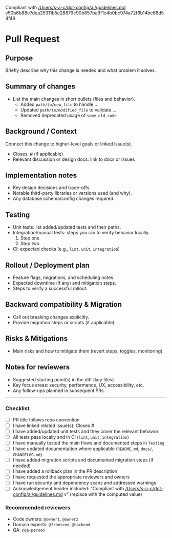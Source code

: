Compliant with [/Users/s-a-c/dot-config/ai/guidelines.md](/Users/s-a-c/dot-config/ai/guidelines.md) v50b6b88e7dea25311b5e28879c90b857ba9f1c4b0bc974a72f6b14bc68d54f49

<!--
  PR title guidance: Use one of `feat/`, `fix/`, `docs/`, `chore/` followed by a short summary.
  Replace the acknowledgement header above with the exact checksum when available.
-->

# Pull Request

## Purpose
Briefly describe why this change is needed and what problem it solves.

## Summary of changes
- List the main changes in short bullets (files and behavior).
  - Added `path/to/new_file` to handle ...
  - Updated `path/to/modified_file` to validate ...
  - Removed deprecated usage of `some_old_code`

## Background / Context
Connect this change to higher-level goals or linked issue(s).
- Closes: #<issue-number> (if applicable)
- Relevant discussion or design docs: link to docs or issues

## Implementation notes
- Key design decisions and trade-offs.
- Notable third-party libraries or versions used (and why).
- Any database schema/config changes required.

## Testing
- Unit tests: list added/updated tests and their paths.
- Integration/manual tests: steps you ran to verify behavior locally.
  1. Step one
  2. Step two
- CI: expected checks (e.g., `lint`, `unit`, `integration`)

## Rollout / Deployment plan
- Feature flags, migrations, and scheduling notes.
- Expected downtime (if any) and mitigation steps.
- Steps to verify a successful rollout.

## Backward compatibility & Migration
- Call out breaking changes explicitly.
- Provide migration steps or scripts (if applicable).

## Risks & Mitigations
- Main risks and how to mitigate them (revert steps, toggles, monitoring).

## Notes for reviewers
- Suggested starting point(s) in the diff (key files).
- Key focus areas: security, performance, UX, accessibility, etc.
- Any follow-ups planned in subsequent PRs.

---

### Checklist
- [ ] PR title follows repo convention
- [ ] I have linked related issue(s): Closes #<issue-number>
- [ ] I have added/updated unit tests and they cover the relevant behavior
- [ ] All tests pass locally and in CI (`lint`, `unit`, `integration`)
- [ ] I have manually tested the main flows and documented steps in `Testing`
- [ ] I have updated documentation where applicable (`README.md`, `docs/`, `CHANGELOG.md`)
- [ ] I have added migration scripts and documented migration steps (if needed)
- [ ] I have added a rollback plan in the PR description
- [ ] I have requested the appropriate reviewers and owners
- [ ] I have run security and dependency scans and addressed warnings
- [ ] Acknowledgement header included: “Compliant with [/Users/s-a-c/dot-config/ai/guidelines.md](/Users/s-a-c/dot-config/ai/guidelines.md) v<checksum>” (replace <checksum> with the computed value)

### Recommended reviewers
- Code owners: `@owner1`, `@owner2`
- Domain experts: `@frontend`, `@backend`
- QA: `@qa-person`

<!--
  How to compute and insert the required guidelines checksum (manual steps):

  1. Gather these sources in this exact order:
     - `/Users/s-a-c/dot-config/ai/guidelines.md`
     - All files under `/Users/s-a-c/dot-config/ai/guidelines/**` sorted by path
  2. Concatenate their raw contents in that order (no separators).
  3. Compute the SHA256 hexdigest of the concatenated bytes.
  4. Replace the placeholder `v<UNCOMPUTED — replace with computed checksum>` above with `v<sha256-hexdigest>`.

  Notes:
  - The project policy requires this acknowledgement header in AI-authored artifacts.
  - If you want me to insert the computed checksum, provide the computed SHA256 value or grant access to the guideline files and I will update the header.
-->
